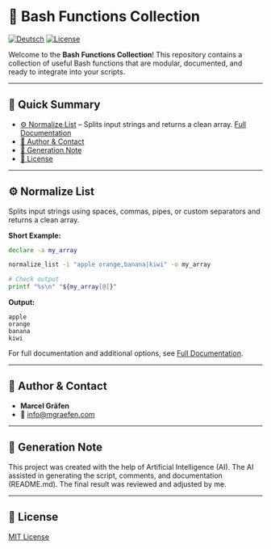 # 📂 Bash Functions Collection

[![Deutsch](https://img.shields.io/badge/Language-German-blue)](./README.md)
[![License](https://img.shields.io/badge/license-MIT-lightgrey.svg)](https://opensource.org/licenses/MIT)

Welcome to the **Bash Functions Collection**!
This repository contains a collection of useful Bash functions that are modular, documented, and ready to integrate into your scripts.

---

## 📌 Quick Summary

* [⚙️ Normalize List](#%EF%B8%8F-normalize-list) – Splits input strings and returns a clean array. [Full Documentation](Normalize%20List/README.md)
* [👤 Author & Contact](#-author--contact)
* [🤖 Generation Note](#-generation-note)
* [📜 License](#-license)

---

## ⚙️ Normalize List

Splits input strings using spaces, commas, pipes, or custom separators and returns a clean array.

**Short Example:**

```bash
declare -a my_array

normalize_list -i "apple orange,banana|kiwi" -o my_array

# Check output
printf "%s\n" "${my_array[@]}"
````

**Output:**

```
apple
orange
banana
kiwi
```

For full documentation and additional options, see [Full Documentation](Normalize%20List/README.md).

---

## 👤 Author & Contact

* **Marcel Gräfen**
* 📧 [info@mgraefen.com](mailto:info@mgraefen.com)

---

## 🤖 Generation Note

This project was created with the help of Artificial Intelligence (AI). The AI assisted in generating the script, comments, and documentation (README.md). The final result was reviewed and adjusted by me.

---

## 📜 License

[MIT License](LICENSE)
